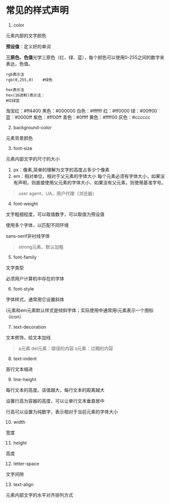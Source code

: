 # 常见的样式声明

1. color

元素内部的文字颜色

**预设值**：定义好的单词

**三原色、色值**光学三原色（红、绿、蓝），每个颜色可以使用0-255之间的数字来表达，色值。

```
rgb表示法
rgb(0,255,0)    #绿色

hex表示法
hex(16进制)表示法：
#红绿蓝
```

淘宝红：#ff4400
黑色：#000000
白色：#ffffff
红：#ff0000
绿：#00ff00
蓝：#0000ff
紫色：#ff00ff
青色：#0ffff
黄色：#ffff00
灰色：#cccccc

2. background-color

元素背景颜色

3. font-size

元素内部文字的尺寸的大小

1) px：像素,简单的理解为文字的高度占多少个像素
2) em：相对单位，相对于父元素的字体大小
每个元素必须有字体大小，如果没有声明，则直接使用父元素的字体大小，如果没有父元素，则使用基准字号。

> user agent，UA，用户代理（浏览器）

4. font-weight

文字粗细程度，可以取值数字，可以取值为预设值

使用多个字体，以匹配不同环境

sans-serif非衬线字体

> strong元素，默认加粗


5. font-family

文字类型

必须用户计算机中存在的字体

6. font-style

字体样式，通常用它设置斜体

i元素和em元素默认样式是倾斜字体；实际使用中通常用i元素表示一个图标（icon）

7. text-decoration

文本修饰，给文本加线

> a元素
> del元素：错误的内容
> s元素：过期的内容

8. text-indent

首行文本缩进

9. line-height

每行文本的高度。该值越大，每行文本的距离越大

设置行高为容器的高度，可以让单行文本垂直居中

行高可以设置为纯数字，表示相对于当前元素的字体大小

10. width

宽度

11. height

高度

12. letter-space

文字间隙

13. text-align

元素内部文字的水平对齐排列方式